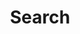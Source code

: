 ---
title: "Search"
slug: "search"
layout: "search"
outputs:
    - html
    - json
menu:
  main:
    weight: 5
    params:
      icon: search
---